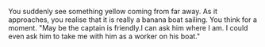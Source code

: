 You suddenly see something yellow coming from far away. As it approaches, 
you realise that it is really a banana boat sailing. You think for a moment.
"May be the captain is friendly.I can ask him where I am. I could even ask
him to take me with him as a worker on his boat." 